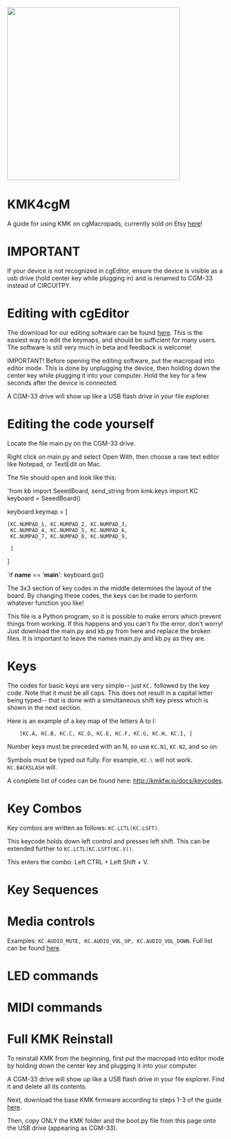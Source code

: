 <img src="https://i.etsystatic.com/36617648/r/il/2a4033/4527146603/il_1588xN.4527146603_4m6o.jpg" width="400">


# KMK4cgM
A guide for using KMK on cgMacropads, currently sold on Etsy [here](https://www.etsy.com/shop/cgMacropads)!

# IMPORTANT
If your device is not recognized in cgEditor, ensure the device is visible as a usb drive (hold center key while plugging in) and is renamed to CGM-33 instead of CIRCUITPY.

# Editing with cgEditor

The download for our editing software can be found [here](https://github.com/chrisg20/KMK4cgM/releases/tag/untagged-8f703d914059e1e19318). This is the easiest way to edit the keymaps, and should be sufficient for many users. The software is still very much in beta and feedback is welcome!

IMPORTANT! Before opening the editing software, put the macropad into editor mode. This is done by unplugging the device, then holding down the center key while plugging it into your computer. Hold the key for a few seconds after the device is connected.

A CGM-33 drive will show up like a USB flash drive in your file explorer.

# Editing the code yourself

Locate the file main.py on the CGM-33 drive.

Right click on main.py and select Open With, then choose a raw text editor like Notepad, or TextEdit on Mac.

The file should open and look like this:


`from kb import SeeedBoard, send_string
from kmk.keys import KC
keyboard = SeeedBoard()

keyboard.keymap = [

    [KC.NUMPAD_1, KC.NUMPAD_2, KC.NUMPAD_3,
     KC.NUMPAD_4, KC.NUMPAD_5, KC.NUMPAD_6,
     KC.NUMPAD_7, KC.NUMPAD_8, KC.NUMPAD_9,
     
     ]
]

`if __name__ == '__main__': keyboard.go()


The 3x3 section of key codes in the middle determines the layout of the board. By changing these codes, the keys can be made to perform whatever function you like!

This file is a Python program, so it is possible to make errors which prevent things from working. If this happens and you can't fix the error, don't worry! Just download the main.py and kb.py from here and replace the broken files. It is important to leave the names main.py and kb.py as they are.

# Keys

The codes for basic keys are very simple-- just `KC.` followed by the key code. Note that it must be all caps. This does not result in a capital letter being typed-- that is done with a simultaneous shift key press which is shown in the next section.

Here is an example of a key map of the letters A to I:


`    [KC.A, KC.B, KC.C,
     KC.D, KC.E, KC.F,
     KC.G, KC.H, KC.I,
     ]`


Number keys must be preceded with an N, so use `KC.N1`, `KC.N2`, and so on.

Symbols must be typed out fully. For example, `KC.\` will not work. `KC.BACKSLASH` will.

A complete list of codes can be found here: http://kmkfw.io/docs/keycodes.

# Key Combos

Key combos are written as follows: `KC.LCTL(KC.LSFT)`.

This keycode holds down left control and presses left shift. This can be extended further to `KC.LCTL(KC.LSFT(KC.V))`.

This enters the combo: Left CTRL + Left Shift + V.

# Key Sequences

# Media controls

Examples: `KC.AUDIO_MUTE, KC.AUDIO_VOL_UP, KC.AUDIO_VOL_DOWN`. Full list can be found [here](http://kmkfw.io/docs/media_keys).

# LED commands

# MIDI commands

# Full KMK Reinstall

To reinstall KMK from the beginning, first put the macropad into editor mode by holding down the center key and plugging it into your computer.

A CGM-33 drive will show up like a USB flash drive in your file explorer. Find it and delete all its contents.

Next, download the base KMK firmware according to steps 1-3 of the guide [here](https://github.com/KMKfw/kmk_firmware/blob/master/docs/en/Getting_Started.md).

Then, copy ONLY the KMK folder and the boot.py file from this page onto the USB drive (appearing as CGM-33).
